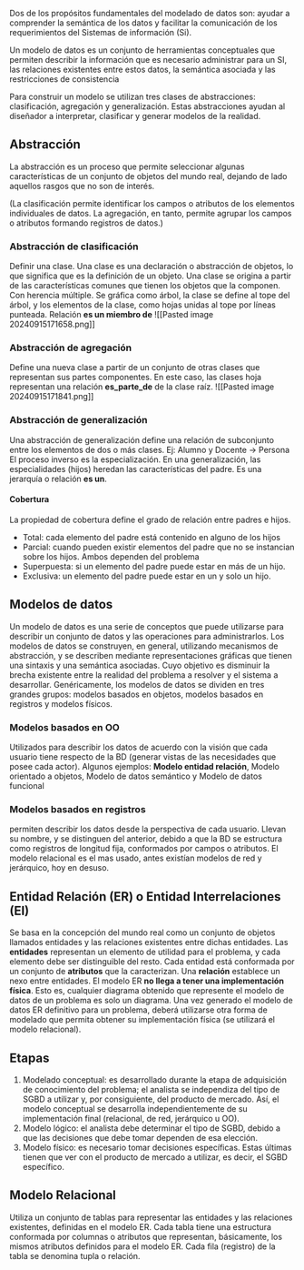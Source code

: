 Dos de los propósitos fundamentales del modelado de datos son: ayudar a comprender la semántica de los datos y facilitar la comunicación de los requerimientos del Sistemas de información (Si).

Un modelo de datos es un conjunto de herramientas conceptuales que permiten describir la información que es necesario administrar para un SI, las relaciones existentes entre estos datos, la semántica asociada y las restricciones de consistencia

Para construir un modelo se utilizan tres clases de abstracciones: clasificación, agregación y generalización. Estas abstracciones ayudan al diseñador a interpretar, clasificar y generar modelos de la realidad.

## Abstracción
La abstracción es un proceso que permite seleccionar algunas características de un conjunto de objetos del mundo real, dejando de lado
aquellos rasgos que no son de interés.

(La clasificación permite identificar los campos o atributos de los elementos individuales de datos. La agregación, en tanto, permite agrupar los campos o atributos formando registros de datos.)
### Abstracción de clasificación
Definir una clase. Una clase es una declaración o abstracción de objetos, lo que significa que es la definición de un objeto. Una clase se origina a partir de las características comunes que tienen los objetos que la componen. Con herencia múltiple. Se gráfica como árbol, la clase se define al tope del árbol, y los elementos de la clase, como hojas unidas al tope por líneas punteada. Relación **es un miembro de**
![[Pasted image 20240915171658.png]]

### Abstracción de agregación 
Define una nueva clase a partir de un conjunto de otras clases que representan sus partes componentes. En este caso, las clases hoja representan una relación **es_parte_de** de la clase raíz.
![[Pasted image 20240915171841.png]]
### Abstracción de generalización
Una abstracción de generalización define una relación de subconjunto entre los elementos de dos o más clases. Ej: Alumno y Docente -> Persona
El proceso inverso es la especialización. En una generalización, las especialidades (hijos) heredan las características del padre. Es una jerarquía o relación **es un**.
#### Cobertura
La propiedad de cobertura define el grado de relación entre padres e hijos.
- Total: cada elemento del padre está contenido en alguno de los hijos
- Parcial: cuando pueden existir elementos del padre que no se instancian sobre los hijos. 
Ambos dependen del problema 
- Superpuesta: si un elemento del padre puede estar en más de un hijo.
- Exclusiva: un elemento del padre puede estar en un y solo un hijo.

## Modelos de datos
Un modelo de datos es una serie de conceptos que puede utilizarse para describir un conjunto de datos y las operaciones para administrarlos. Los modelos de datos se construyen, en general, utilizando mecanismos de abstracción, y se describen mediante representaciones gráficas que tienen una sintaxis y una semántica asociadas.
Cuyo objetivo es disminuir la brecha existente entre la realidad del problema a resolver y el sistema a
desarrollar.
Genéricamente, los modelos de datos se dividen en tres grandes grupos: modelos basados en objetos, modelos basados en registros y modelos físicos.
### Modelos basados en OO
Utilizados para describir los datos de acuerdo con la visión que cada usuario tiene respecto de la BD (generar vistas de las necesidades que posee cada actor). 
Algunos ejemplos: **Modelo entidad relación**, Modelo orientado a objetos, Modelo de datos semántico y Modelo de datos funcional

### Modelos basados en registros
permiten describir los datos desde la perspectiva de cada usuario. Llevan su nombre, y se distinguen del anterior, debido a que la BD se estructura como registros de longitud fija, conformados por campos o atributos. El modelo relacional es el mas usado, antes existían modelos de red y jerárquico, hoy en desuso.

## Entidad Relación (ER) o Entidad Interrelaciones (EI)
Se basa en la concepción del mundo real como un conjunto de objetos  llamados entidades y las relaciones existentes entre dichas entidades.
Las **entidades** representan un elemento de utilidad para el problema, y cada elemento debe ser distinguible del resto. Cada entidad está conformada por un conjunto de **atributos** que la caracterizan. Una **relación** establece un nexo entre entidades.
El modelo ER **no llega a tener una implementación física**. Esto es, cualquier diagrama obtenido que represente el modelo de datos de un problema es solo un diagrama.
Una vez generado el modelo de datos ER definitivo para un problema, deberá utilizarse otra forma de modelado que permita obtener su implementación física (se utilizará el modelo relacional).

## Etapas
1. Modelado conceptual: es desarrollado durante la etapa de adquisición de conocimiento del problema; el analista se independiza del tipo de SGBD a utilizar y, por consiguiente, del producto de mercado. Así, el modelo conceptual se desarrolla independientemente de su implementación final (relacional, de red, jerárquico u OO).
2. Modelo lógico: el analista debe determinar el tipo de SGBD, debido a que las decisiones que debe tomar dependen de esa elección.
3. Modelo físico: es necesario tomar decisiones específicas. Estas últimas tienen que ver con el producto de mercado a utilizar, es decir, el SGBD específico.
## Modelo Relacional
Utiliza un conjunto de tablas para representar las entidades y las relaciones existentes, definidas en el modelo ER. Cada tabla tiene una estructura conformada por columnas o atributos que representan, básicamente, los mismos atributos definidos para el modelo ER. Cada fila (registro) de la tabla se denomina tupla o relación.
